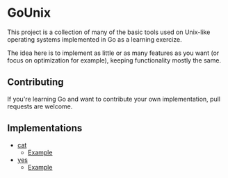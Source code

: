 # GoUnix

This project is a collection of many of the basic tools used on Unix-like operating systems implemented in Go as a learning exercize.

The idea here is to implement as little or as many features as you want (or focus on optimization for example), keeping functionality mostly the same.

## Contributing

If you're learning Go and want to contribute your own implementation, pull requests are welcome.

## Implementations

 - [cat](cat/)
   - [Example](cat/aporcupine/cat/main.go)
 - [yes](yes/)
   - [Example](yes/aporcupine/yes/main.go)
